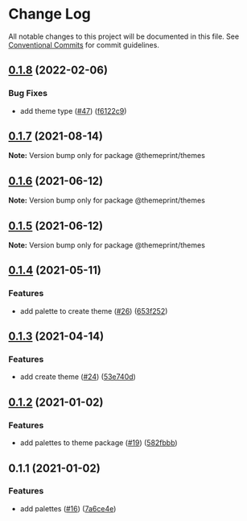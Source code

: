 # Change Log

All notable changes to this project will be documented in this file.
See [Conventional Commits](https://conventionalcommits.org) for commit guidelines.

## [0.1.8](https://github.com/themeprint/themeprint/compare/@themeprint/themes@0.1.7...@themeprint/themes@0.1.8) (2022-02-06)


### Bug Fixes

* add theme type ([#47](https://github.com/themeprint/themeprint/issues/47)) ([f6122c9](https://github.com/themeprint/themeprint/commit/f6122c91e6a47e2698063142f616a5a61116ec84))





## [0.1.7](https://github.com/themeprint/themeprint/compare/@themeprint/themes@0.1.6...@themeprint/themes@0.1.7) (2021-08-14)

**Note:** Version bump only for package @themeprint/themes





## [0.1.6](https://github.com/themeprint/themeprint/compare/@themeprint/themes@0.1.5...@themeprint/themes@0.1.6) (2021-06-12)

**Note:** Version bump only for package @themeprint/themes





## [0.1.5](https://github.com/themeprint/themeprint/compare/@themeprint/themes@0.1.4...@themeprint/themes@0.1.5) (2021-06-12)

**Note:** Version bump only for package @themeprint/themes





## [0.1.4](https://github.com/themeprint/themeprint/compare/@themeprint/themes@0.1.3...@themeprint/themes@0.1.4) (2021-05-11)


### Features

* add palette to create theme ([#26](https://github.com/themeprint/themeprint/issues/26)) ([653f252](https://github.com/themeprint/themeprint/commit/653f252520c7c792eb08d2a9813245ccac8c7a09))





## [0.1.3](https://github.com/themeprint/themeprint/compare/@themeprint/themes@0.1.2...@themeprint/themes@0.1.3) (2021-04-14)


### Features

* add create theme ([#24](https://github.com/themeprint/themeprint/issues/24)) ([53e740d](https://github.com/themeprint/themeprint/commit/53e740da4f05dd11ef6fe0a348529d36e53bf9dd))





## [0.1.2](https://github.com/themeprint/themeprint/compare/@themeprint/themes@0.1.1...@themeprint/themes@0.1.2) (2021-01-02)


### Features

* add palettes to theme package ([#19](https://github.com/themeprint/themeprint/issues/19)) ([582fbbb](https://github.com/themeprint/themeprint/commit/582fbbbb823fe6bd618f8a92cf69512be69664b0))





## 0.1.1 (2021-01-02)


### Features

* add palettes ([#16](https://github.com/themeprint/themeprint/issues/16)) ([7a6ce4e](https://github.com/themeprint/themeprint/commit/7a6ce4ec5ea871d548eaeafc2a39ac15171479d7))
